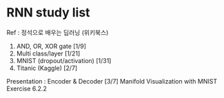 RNN study list
==============

Ref : 정석으로 배우는 딥러닝 (위키북스)	

1. AND, OR, XOR gate [1/9]
2. Multi class/layer [1/21]
3. MNIST (dropout/activation) [1/31]
4. Titanic (Kaggle) [2/7] 

Presentation : Encoder & Decoder [3/7]
	       Manifold Visualization with MNIST
	       Exercise 6.2.2 
